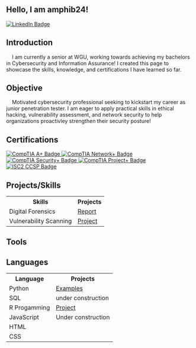 ## Hello, I am amphib24!
<div>
<a href="https://www.linkedin.com/in/jeff-blanchard-cybersec" target="_blank">
  <img src="https://img.shields.io/badge/LinkedIn-0077B5?style=flat&logo=linkedin" alt="LinkedIn Badge"/>
</a>

</div>

## Introduction
&nbsp;&nbsp;&nbsp;&nbsp;I am currently a senior at WGU, working towards achieving my bachelors in Cybersecurity and Information Assurance! 
I created this page to showcase the skills, knowledge, and certifications I have learned so far. 

## Objective
&nbsp;&nbsp;&nbsp;&nbsp;Motivated cybersecurity professional seeking to kickstart my career as junior penetration tester. I am eager to apply practical
skills in ethical hacking, vulnerability assessment, and network security to help organizations proactivley strengthen their security 
posture!

## Certifications
<div>
<a href="https://www.credly.com/users/jeff-blanchard.b356f9d7/badges#credly" target="_blank">
  <img src="https://img.shields.io/badge/CompTIA-A%2B-EA1D25?style=flat&logo=comptia&logoColor=white" alt="CompTIA A+ Badge"/>
</a>
<a href="https://www.credly.com/users/jeff-blanchard.b356f9d7/badges#credly" target="_blank">
  <img src="https://img.shields.io/badge/CompTIA-Network%2B-EA1D25?style=flat&logo=comptia&logoColor=white" alt="CompTIA Network+ Badge"/>
</a>
<a href="https://www.credly.com/users/jeff-blanchard.b356f9d7/badges#credly" target="_blank">
  <img src="https://img.shields.io/badge/CompTIA-Security%2B-EA1D25?style=flat&logo=comptia&logoColor=white" alt="CompTIA Security+ Badge"/>
</a>
<a href="https://www.credly.com/users/jeff-blanchard.b356f9d7/badges#credly" target="_blank">
  <img src="https://img.shields.io/badge/CompTIA-Project%2B-EA1D25?style=flat&logo=comptia&logoColor=white" alt="CompTIA Project+ Badge"/>
</a>
<a href="https://www.credly.com/users/jeff-blanchard.b356f9d7/badges#credly" target="_blank">
  <img src="https://img.shields.io/badge/ISC2-CCSP-006B5E?style=flat" alt="ISC2 CCSP Badge"/>
</a>
</div>

## Projects/Skills
<table>
  <tr>
    <th>Skills</th>
    <th>Projects</th>
  </tr>
  <tr>
   <td>Digital Forensics</td>
   <td><a href="https://github.com/amphib24/Digital_Forensics_Investigation/tree/main">Report</a></td>
  </tr>
  <tr>
    <td>Vulnerability Scanning</td>
    <td><a href="https://github.com/amphib24/nessus_scan_cysa-_book/tree/main">Project<a/></td>
  </tr>
</table>

## Tools

## Languages
<table>
  <tr>
    <th>Language</th>
    <th>Projects</th>
  </tr>
  <tr>
    <td>Python</td>
    <td><a href="https://github.com/amphib24/Python_course_solutions/tree/main">Examples</a></td>
 </tr>
 <tr>
   <td>SQL</td>
   <td>under construction</td>
 </tr>
  <tr>
    <td>R Progamming</td>
    <td> <a href="https://www.kaggle.com/code/jeffdb/bellabeat">Project</a></td>
  </tr>
  <tr>
    <td>JavaScript</td>
    <td>Under construction</td>
  </tr>
  <tr>
    <td>HTML</td>
    <td></td>
  </tr>
  <tr>
    <td>CSS</td>
    <td></td>
  </tr>
</table>


<!--

-->
